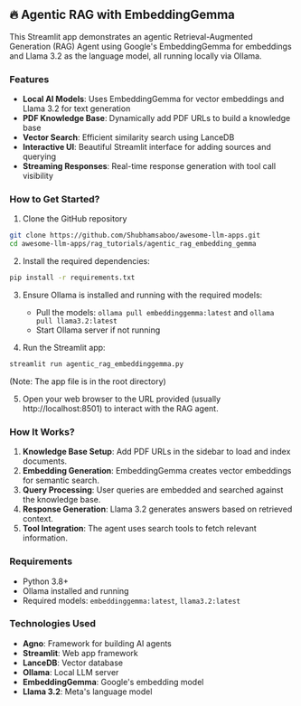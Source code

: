 ## 🔥 Agentic RAG with EmbeddingGemma

This Streamlit app demonstrates an agentic Retrieval-Augmented Generation (RAG) Agent using Google's EmbeddingGemma for embeddings and Llama 3.2 as the language model, all running locally via Ollama.

### Features

- **Local AI Models**: Uses EmbeddingGemma for vector embeddings and Llama 3.2 for text generation
- **PDF Knowledge Base**: Dynamically add PDF URLs to build a knowledge base
- **Vector Search**: Efficient similarity search using LanceDB
- **Interactive UI**: Beautiful Streamlit interface for adding sources and querying
- **Streaming Responses**: Real-time response generation with tool call visibility

### How to Get Started?

1. Clone the GitHub repository
```bash
git clone https://github.com/Shubhamsaboo/awesome-llm-apps.git
cd awesome-llm-apps/rag_tutorials/agentic_rag_embedding_gemma
```

2. Install the required dependencies:
```bash
pip install -r requirements.txt
```

3. Ensure Ollama is installed and running with the required models:
   - Pull the models: `ollama pull embeddinggemma:latest` and `ollama pull llama3.2:latest`
   - Start Ollama server if not running

4. Run the Streamlit app:
```bash
streamlit run agentic_rag_embeddinggemma.py
```
   (Note: The app file is in the root directory)

5. Open your web browser to the URL provided (usually http://localhost:8501) to interact with the RAG agent.

### How It Works?

1. **Knowledge Base Setup**: Add PDF URLs in the sidebar to load and index documents.
2. **Embedding Generation**: EmbeddingGemma creates vector embeddings for semantic search.
3. **Query Processing**: User queries are embedded and searched against the knowledge base.
4. **Response Generation**: Llama 3.2 generates answers based on retrieved context.
5. **Tool Integration**: The agent uses search tools to fetch relevant information.

### Requirements

- Python 3.8+
- Ollama installed and running
- Required models: `embeddinggemma:latest`, `llama3.2:latest`

### Technologies Used

- **Agno**: Framework for building AI agents
- **Streamlit**: Web app framework
- **LanceDB**: Vector database
- **Ollama**: Local LLM server
- **EmbeddingGemma**: Google's embedding model
- **Llama 3.2**: Meta's language model

<!-- Updated: 2025-09-16 -->

<!-- Updated: 2025-09-16 -->

<!-- Updated: 2025-09-16 -->
